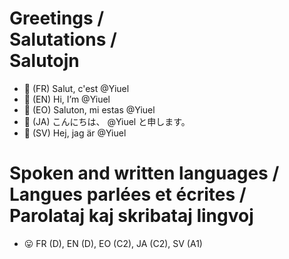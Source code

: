# Greetings / <br>Salutations / <br>Salutojn
- 👋 (FR) Salut, c'est @Yiuel
- 👋 (EN) Hi, I’m @Yiuel
- 👋 (EO) Saluton, mi estas @Yiuel
- 👋 (JA) こんにちは、 @Yiuel と申します。
- 👋 (SV) Hej, jag är @Yiuel
# Spoken and written languages / Langues parlées et écrites / Parolataj kaj skribataj lingvoj
- 😛 FR (D), EN (D), EO (C2), JA (C2), SV (A1)
<!---
Yiuel/Yiuel is a ✨ special ✨ repository because its `README.md` (this file) appears on your GitHub profile.
You can click the Preview link to take a look at your changes.
--->
